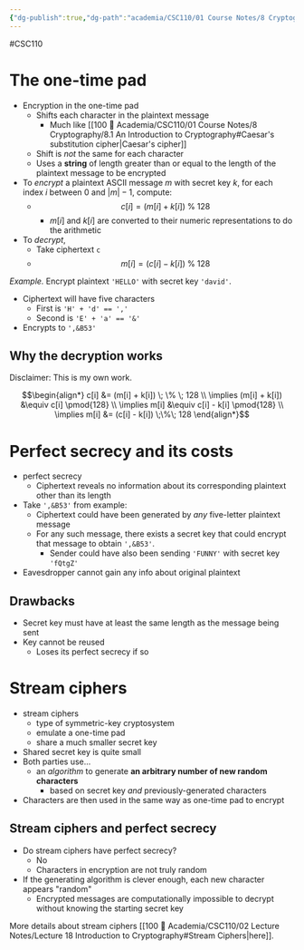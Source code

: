```yaml
---
{"dg-publish":true,"dg-path":"academia/CSC110/01 Course Notes/8 Cryptography/8.2 The One-Time Pad and Perfect Secrecy.md","permalink":"/academia/csc-110/01-course-notes/8-cryptography/8-2-the-one-time-pad-and-perfect-secrecy/","created":"2023-10-26T21:54:54.239-04:00","updated":"2023-11-04T21:33:59.936-04:00"}
---
```


#CSC110
# The one-time pad

- Encryption in the one-time pad
	- Shifts each character in the plaintext message
		- Much like [[100 📒 Academia/CSC110/01 Course Notes/8 Cryptography/8.1 An Introduction to Cryptography#Caesar's substitution cipher\|Caesar's cipher]]
	- Shift is *not* the same for each character
	- Uses a **string** of length greater than or equal to the length of the plaintext message to be encrypted
- To *encrypt* a plaintext ASCII message $m$ with secret key $k$, for each index $i$ between 0 and $|m|-1$, compute:
	- $$c[i] = (m[i] + k[i]) \;\%\; 128$$
		- $m[i]$ and $k[i]$ are converted to their numeric representations to do the arithmetic
- To *decrypt*,
	- Take ciphertext `c`
	- $$m[i] = (c[i] - k[i]) \;\%\; 128$$

*Example.* Encrypt plaintext `'HELLO'` with secret key `'david'`.
- Ciphertext will have five characters
	- First is `'H' + 'd' == ','`
	- Second is `'E' + 'a' == '&'`
- Encrypts to `',&B53'`

## Why the decryption works

Disclaimer: This is my own work.

$$\begin{align*}
c[i] &= (m[i] + k[i]) \; \% \; 128 \\
\implies (m[i] + k[i]) &\equiv c[i] \pmod{128} \\
\implies m[i] &\equiv c[i] - k[i] \pmod{128} \\
\implies m[i] &= (c[i] - k[i]) \;\%\; 128
\end{align*}$$

# Perfect secrecy and its costs

- perfect secrecy
	- Ciphertext reveals no information about its corresponding plaintext other than its length
- Take `',&B53'` from example:
	- Ciphertext could have been generated by *any* five-letter plaintext message
	- For any such message, there exists a secret key that could encrypt that message to obtain `',&B53'`.
		- Sender could have also been sending `'FUNNY'` with secret key `'fQtgZ'`
- Eavesdropper cannot gain any info about original plaintext

## Drawbacks

- Secret key must have at least the same length as the message being sent
- Key cannot be reused
	- Loses its perfect secrecy if so

# Stream ciphers

- stream ciphers
	- type of symmetric-key cryptosystem
	- emulate a one-time pad
	- share a much smaller secret key
- Shared secret key is quite small
- Both parties use...
	- an *algorithm* to generate **an arbitrary number of new random characters**
		- based on secret key *and* previously-generated characters
- Characters are then used in the same way as one-time pad to encrypt

## Stream ciphers and perfect secrecy

- Do stream ciphers have perfect secrecy?
	- No
	- Characters in encryption are not truly random
- If the generating algorithm is clever enough, each new character appears "random"
	- Encrypted messages are computationally impossible to decrypt without knowing the starting secret key

More details about stream ciphers [[100 📒 Academia/CSC110/02 Lecture Notes/Lecture 18 Introduction to Cryptography#Stream Ciphers\|here]].